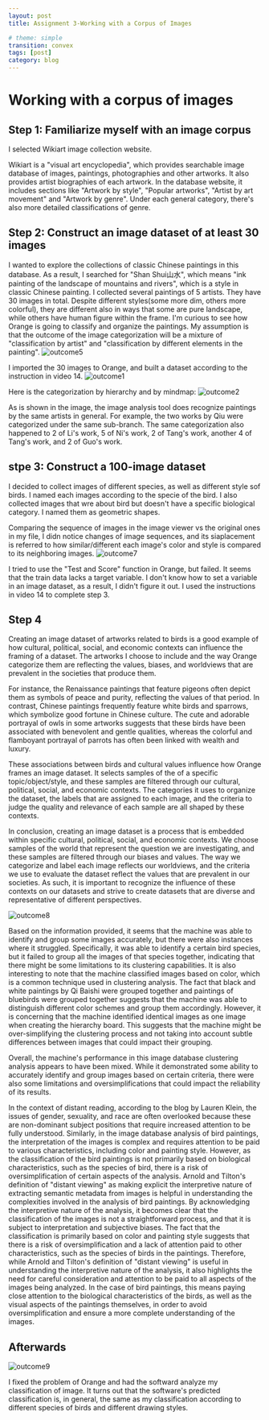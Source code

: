 ```yaml
---
layout: post
title: Assignment 3-Working with a Corpus of Images

# theme: simple
transition: convex
tags: [post]
category: blog
---
```

# Working with a corpus of images

## Step 1: Familiarize myself with an image corpus
I selected Wikiart image collection website. 

Wikiart is a "visual art encyclopedia", which provides searchable image database of images, paintings, photographies and other artworks. It also provides artist biographies of each artwork. In the database website, it includes sections like "Artwork by style", "Popular artworks", "Artist by art movement" and "Artwork by genre". Under each general category, there's also more detailed classifications of genre. 

## Step 2: Construct an image dataset of at least 30 images
I wanted to explore the collections of classic Chinese paintings in this database. As a result, I searched for "Shan Shui山水", which means "ink painting of the landscape of mountains and rivers", which is a style in classic Chinese painting. I collected several paintings of 5 artists. They have 30 images in total. Despite different styles(some more dim, others more colorful), they are different also in ways that some are pure landscape, while others have human figure within the frame. I'm curious to see how Orange is going to classify and organize the paintings. My assumption is that the outcome of the image categorization will be a mixture of "classification by artist" and "classification by different elements in the painting". 
![outcome5](/images/outcome5.png "outcome5")

I imported the 30 images to Orange, and built a dataset according to the instruction in video 14.
![outcome1](/images/outcome1.png "outcome1")

Here is the categorization by hierarchy and by mindmap: 
![outcome2](/images/outcome2.png "outcome2")

As is shown in the image, the image analysis tool does recognize paintings by the same artists in general. For example, the two works by Qiu were categorized under the same sub-branch. The same categorization also happened to 2 of Li's work, 5 of Ni's work, 2 of Tang's work, another 4 of Tang's work, and 2 of Guo's work. 

## stpe 3: Construct a 100-image dataset
I decided to collect images of different species, as well as different style sof birds. I named each images according to the specie of the bird. I also collected images that wre about bird but doesn't have a specific biological category. I named them as geometric shapes. 

Comparing the sequence of images in the image viewer vs the original ones in my file, I didn notice changes of image sequences, and its siaplacement is referred to how similar/different each image's color and style is compared to its neighboring images. 
![outcome7](/images/outcome7.png "outcome7")

I tried to use the "Test and Score" function in Orange, but failed. It seems that the train data lacks a target variable. I don't know how to set a variable in an image dataset, as a result, I didn't figure it out. I used the instructions in video 14 to complete step 3. 

## Step 4
Creating an image dataset of artworks related to birds is a good example of how cultural, political, social, and economic contexts can influence the framing of a dataset. The artworks I choose to include and the way Orange categorize them are reflecting the values, biases, and worldviews that are prevalent in the societies that produce them.

For instance, the Renaissance paintings that feature pigeons often depict them as symbols of peace and purity, reflecting the values of that period. In contrast, Chinese paintings frequently feature white birds and sparrows, which symbolize good fortune in Chinese culture. The cute and adorable portrayal of owls in some artworks suggests that these birds have been associated with benevolent and gentle qualities, whereas the colorful and flamboyant portrayal of parrots has often been linked with wealth and luxury.

These associations between birds and cultural values influence how Orange frames an image dataset. It selects samples of the of a specific topic/object/style, and these samples are filtered through our cultural, political, social, and economic contexts. The categories it uses to organize the dataset, the labels that are assigned to each image, and the criteria to judge the quality and relevance of each sample are all shaped by these contexts.

In conclusion, creating an image dataset is a process that is embedded within specific cultural, political, social, and economic contexts. We choose samples of the world that represent the question we are investigating, and these samples are filtered through our biases and values. The way we categorize and label each image reflects our worldviews, and the criteria we use to evaluate the dataset reflect the values that are prevalent in our societies. As such, it is important to recognize the influence of these contexts on our datasets and strive to create datasets that are diverse and representative of different perspectives.

![outcome8](/images/outcome8.png "outcome8")

Based on the information provided, it seems that the machine was able to identify and group some images accurately, but there were also instances where it struggled. Specifically, it was able to identify a certain bird species, but it failed to group all the images of that species together, indicating that there might be some limitations to its clustering capabilities.
It is also interesting to note that the machine classified images based on color, which is a common technique used in clustering analysis. The fact that black and white paintings by Qi Baishi were grouped together and paintings of bluebirds were grouped together suggests that the machine was able to distinguish different color schemes and group them accordingly.
However, it is concerning that the machine identified identical images as one image when creating the hierarchy board. This suggests that the machine might be over-simplifying the clustering process and not taking into account subtle differences between images that could impact their grouping.

Overall, the machine's performance in this image database clustering analysis appears to have been mixed. While it demonstrated some ability to accurately identify and group images based on certain criteria, there were also some limitations and oversimplifications that could impact the reliability of its results.

In the context of distant reading, according to the blog by Lauren Klein, the issues of gender, sexuality, and race are often overlooked because these are non-dominant subject positions that require increased attention to be fully understood. Similarly, in the image database analysis of bird paintings, the interpretation of the images is complex and requires attention to be paid to various characteristics, including color and painting style. However, as the classification of the bird paintings is not primarily based on biological characteristics, such as the species of bird, there is a risk of oversimplification of certain aspects of the analysis.
Arnold and Tilton's definition of "distant viewing" as making explicit the interpretive nature of extracting semantic metadata from images is helpful in understanding the complexities involved in the analysis of bird paintings. By acknowledging the interpretive nature of the analysis, it becomes clear that the classification of the images is not a straightforward process, and that it is subject to interpretation and subjective biases. The fact that the classification is primarily based on color and painting style suggests that there is a risk of oversimplification and a lack of attention paid to other characteristics, such as the species of birds in the paintings.
Therefore, while Arnold and Tilton's definition of "distant viewing" is useful in understanding the interpretive nature of the analysis, it also highlights the need for careful consideration and attention to be paid to all aspects of the images being analyzed. In the case of bird paintings, this means paying close attention to the biological characteristics of the birds, as well as the visual aspects of the paintings themselves, in order to avoid oversimplification and ensure a more complete understanding of the images.

## Afterwards

![outcome9](/images/outcome8.png "outcome9")

I fixed the problem of Orange and had the softward analyze my classification of image. It turns out that the software's predicted classification is, in general, the same as my classification according to different species of birds and different drawing styles.
